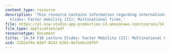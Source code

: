 ```yaml
---
content_type: resource
description: 'This resource contains information regarding international trade lecture
  slides: Factor mobility (II): Multinational firms.'
file: https://ol-ocw-studio-app-production.s3.amazonaws.com/courses/14-54-international-trade-fall-2016/22b2a74e02bf814261618e7eebc2d7bf_MIT14_54F16_Lecture_24.pdf
file_type: application/pdf
resourcetype: Document
title: '14.54 F16 Lecture Slides: Factor Mobility (II): Multinational Firms'
uid: 22b2a74e-02bf-8142-6161-8e7eebc2d7bf
---
```

